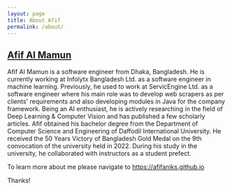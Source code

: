 ```yaml
---
layout: page
title: About Afif
permalink: /about/
---
```


## [Afif Al Mamun](https://afifaniks.github.io)
Afif Al Mamun is a software engineer from Dhaka, Bangladesh. He is currently working at Infolytx Bangladesh Ltd. as a software engineer in machine learning. Previously, he used to work at ServicEngine Ltd. as a software engineer where his main role was to develop web scrapers as per clients' requirements and also developing modules in Java for the company framework. Being an AI enthusiast, he is actively researching in the field of Deep Learning & Computer Vision and has published a few scholarly articles. Afif obtained his bachelor degree from the Department of Computer Science and Engineering of Daffodil International University. He received the 50 Years Victory of Bangladesh Gold Medal on the 9th convocation of the university held in 2022. During his study in the university, he collaborated with instructors as a student prefect.

To learn more about me please navigate to https://afifaniks.github.io

Thanks!
